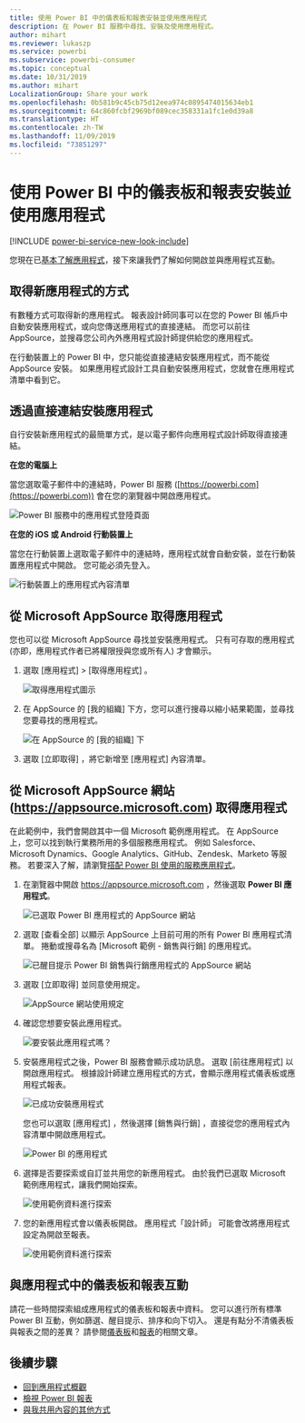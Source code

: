 ```yaml
---
title: 使用 Power BI 中的儀表板和報表安裝並使用應用程式
description: 在 Power BI 服務中尋找、安裝及使用應用程式。
author: mihart
ms.reviewer: lukaszp
ms.service: powerbi
ms.subservice: powerbi-consumer
ms.topic: conceptual
ms.date: 10/31/2019
ms.author: mihart
LocalizationGroup: Share your work
ms.openlocfilehash: 0b581b9c45cb75d12eea974c0895474015634eb1
ms.sourcegitcommit: 64c860fcbf2969bf089cec358331a1fc1e0d39a8
ms.translationtype: HT
ms.contentlocale: zh-TW
ms.lasthandoff: 11/09/2019
ms.locfileid: "73851297"
---
```

# <a name="install-and-use-apps-with-dashboards-and-reports-in-power-bi"></a>使用 Power BI 中的儀表板和報表安裝並使用應用程式

[!INCLUDE [power-bi-service-new-look-include](../includes/power-bi-service-new-look-include.md)]

您現在已[基本了解應用程式](end-user-apps.md)，接下來讓我們了解如何開啟並與應用程式互動。 

## <a name="ways-to-get-a-new-app"></a>取得新應用程式的方式
有數種方式可取得新的應用程式。 報表設計師同事可以在您的 Power BI 帳戶中自動安裝應用程式，或向您傳送應用程式的直接連結。 而您可以前往 AppSource，並搜尋您公司內外應用程式設計師提供給您的應用程式。 

在行動裝置上的 Power BI 中，您只能從直接連結安裝應用程式，而不能從 AppSource 安裝。 如果應用程式設計工具自動安裝應用程式，您就會在應用程式清單中看到它。

## <a name="install-an-app-from-a-direct-link"></a>透過直接連結安裝應用程式
自行安裝新應用程式的最簡單方式，是以電子郵件向應用程式設計師取得直接連結。  

**在您的電腦上** 

當您選取電子郵件中的連結時，Power BI 服務 ([https://powerbi.com](https://powerbi.com)) 會在您的瀏覽器中開啟應用程式。 

![Power BI 服務中的應用程式登陸頁面](./media/end-user-app-view/power-bi-app-from-link.png)

**在您的 iOS 或 Android 行動裝置上** 

當您在行動裝置上選取電子郵件中的連結時，應用程式就會自動安裝，並在行動裝置應用程式中開啟。 您可能必須先登入。 

![行動裝置上的應用程式內容清單](./media/end-user-app-view/power-bi-ios.png)

## <a name="get-the-app-from-microsoft-appsource"></a>從 Microsoft AppSource 取得應用程式
您也可以從 Microsoft AppSource 尋找並安裝應用程式。 只有可存取的應用程式 (亦即，應用程式作者已將權限授與您或所有人) 才會顯示。

1. 選取 [應用程式]    > [取得應用程式]  。 
   
    ![取得應用程式圖示](./media/end-user-app-view/power-bi-get-app2.png)    
2. 在 AppSource 的 [我的組織]  下方，您可以進行搜尋以縮小結果範圍，並尋找您要尋找的應用程式。
   
    ![在 AppSource 的 [我的組織] 下](./media/end-user-app-view/power-bi-opportunity-app.png)
3. 選取 [立即取得]  ，將它新增至 [應用程式] 內容清單。 

## <a name="get-an-app-from-the-microsoft-appsource-website-httpsappsourcemicrosoftcom"></a>從 Microsoft AppSource 網站 (https://appsource.microsoft.com) 取得應用程式
在此範例中，我們會開啟其中一個 Microsoft 範例應用程式。 在 AppSource 上，您可以找到執行業務所用的多個服務應用程式。  例如 Salesforce、Microsoft Dynamics、Google Analytics、GitHub、Zendesk、Marketo 等服務。 若要深入了解，請瀏覽[搭配 Power BI 使用的服務應用程式](../service-connect-to-services.md)。 

1. 在瀏覽器中開啟 https://appsource.microsoft.com ，然後選取 **Power BI 應用程式**。

    ![已選取 Power BI 應用程式的 AppSource 網站  ](./media/end-user-apps/power-bi-appsource.png)


2. 選取 [查看全部]  以顯示 AppSource 上目前可用的所有 Power BI 應用程式清單。 捲動或搜尋名為 [Microsoft 範例 - 銷售與行銷]  的應用程式。

    ![已醒目提示 Power BI 銷售與行銷應用程式的 AppSource 網站  ](./media/end-user-apps/power-bi-appsource-samples.png)

3. 選取 [立即取得]  並同意使用規定。

    ![AppSource 網站使用規定 ](./media/end-user-apps/power-bi-permission.png)


4. 確認您想要安裝此應用程式。

    ![要安裝此應用程式嗎？  ](./media/end-user-apps/power-bi-app-install.png)

5. 安裝應用程式之後，Power BI 服務會顯示成功訊息。 選取 [前往應用程式]  以開啟應用程式。 根據設計師建立應用程式的方式，會顯示應用程式儀表板或應用程式報表。

    ![已成功安裝應用程式 ](./media/end-user-apps/power-bi-app-ready.png)

    您也可以選取 [應用程式]  ，然後選擇 [銷售與行銷]  ，直接從您的應用程式內容清單中開啟應用程式。

    ![Power BI 的應用程式](./media/end-user-apps/power-bi-apps.png)


6. 選擇是否要探索或自訂並共用您的新應用程式。 由於我們已選取 Microsoft 範例應用程式，讓我們開始探索。 

    ![使用範例資料進行探索](./media/end-user-apps/power-bi-explore.png)

7.  您的新應用程式會以儀表板開啟。 應用程式「設計師」  可能會改將應用程式設定為開啟至報表。  

    ![使用範例資料進行探索](./media/end-user-apps/power-bi-new-app.png)




## <a name="interact-with-the-dashboards-and-reports-in-the-app"></a>與應用程式中的儀表板和報表互動
請花一些時間探索組成應用程式的儀表板和報表中資料。 您可以進行所有標準 Power BI 互動，例如篩選、醒目提示、排序和向下切入。  還是有點分不清儀表板與報表之間的差異？  請參閱[儀表板](end-user-dashboards.md)和[報表](end-user-reports.md)的相關文章。  




## <a name="next-steps"></a>後續步驟
* [回到應用程式概觀](end-user-apps.md)
* [檢視 Power BI 報表](end-user-report-open.md)
* [與我共用內容的其他方式](end-user-shared-with-me.md)
